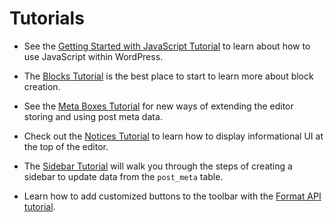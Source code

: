 # Tutorials

* See the [Getting Started with JavaScript Tutorial](/docs/tutorials/javascript/readme.md) to learn about how to use JavaScript within WordPress.

* The [Blocks Tutorial](/docs/tutorials/block-tutorial/readme.md) is the best place to start to learn more about block creation.

* See the [Meta Boxes Tutorial](/docs/tutorials/metabox/readme.md) for new ways of extending the editor storing and using post meta data.

* Check out the [Notices Tutorial](/docs/tutorials/notices/README.md) to learn how to display informational UI at the top of the editor.

* The [Sidebar Tutorial](/docs/tutorials/sidebar-tutorial/plugin-sidebar-0.md) will walk you through the steps of creating a sidebar to update data from the `post_meta` table.

* Learn how to add customized buttons to the toolbar with the [Format API tutorial](/docs/tutorials/format-api/).
